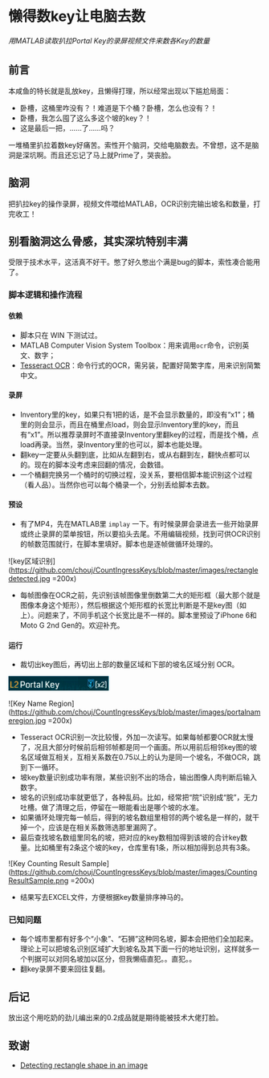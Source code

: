 # 懒得数key让电脑去数

###### 用MATLAB读取扒拉Portal Key的录屏视频文件来数各Key的数量

## 前言

本咸鱼的特长就是乱放key，且懒得打理，所以经常出现以下尴尬局面：

- 卧槽，这桶里咋没有？！难道是下个桶？卧槽，怎么也没有？！
- 卧槽，我怎么囤了这么多这个坡的key？！
- 这是最后一把，……了……吗？

一堆桶里扒拉着数key好痛苦。索性开个脑洞，交给电脑数去。不曾想，这不是脑洞是深坑啊。而且还忘记了马上就Prime了，哭丧脸。

## 脑洞

把扒拉key的操作录屏，视频文件喂给MATLAB，OCR识别完输出坡名和数量，打完收工！

## 别看脑洞这么骨感，其实深坑特别丰满

受限于技术水平，这活真不好干。憋了好久憋出个满是bug的脚本，索性凑合能用了。

### 脚本逻辑和操作流程

#### 依赖

- 脚本只在 WIN 下测试过。
- MATLAB Computer Vision System Toolbox：用来调用```ocr```命令，识别英文、数字；
- [Tesseract OCR](https://github.com/tesseract-ocr/tesseract/wiki)：命令行式的OCR，需另装，配置好简繁字库，用来识别简繁中文。

#### 录屏

- Inventory里的key，如果只有1把的话，是不会显示数量的，即没有“x1”；桶里的则会显示，而且在桶里点load，则会显示Inventory里的key，而且有“x1”。所以推荐录屏时不直接录Inventory里翻key的过程，而是找个桶，点load再录。当然，录Inventory里的也可以，脚本也能处理。
- 翻key一定要从头翻到底，比如从左翻到右，或从右翻到左，翻快点都可以的。现在的脚本没考虑来回翻的情况，会数错。
- 一个桶翻完换另一个桶时的切换过程，没关系，要相信脚本能识别这个过程（看人品）。当然你也可以每个桶录一个，分别丢给脚本去数。

#### 预设

- 有了MP4，先在MATLAB里 ```implay``` 一下。有时候录屏会录进去一些开始录屏或终止录屏的菜单按钮，所以要掐头去尾。不用编辑视频，找到可供OCR识别的帧数范围就行，在脚本里填好。脚本也是逐帧做循环处理的。

![key区域识别](https://github.com/chouj/CountIngressKeys/blob/master/images/rectangledetected.jpg =200x)

- 每帧图像在OCR之前，先识别该帧图像里倒数第二大的矩形框（最大那个就是图像本身这个矩形），然后根据这个矩形框的长宽比判断是不是key图（如上）。问题来了，不同手机这个长宽比是不一样的。脚本里预设了iPhone 6和Moto G 2nd Gen的。欢迎补充。

#### 运行

- 裁切出key图后，再切出上部的数量区域和下部的坡名区域分别 OCR。

<img src="https://github.com/chouj/CountIngressKeys/blob/master/images/keynumberregion.jpg" width="200"></img>

![Key Name Region](https://github.com/chouj/CountIngressKeys/blob/master/images/portalnameregion.jpg =200x)

- Tesseract OCR识别一次比较慢，外加一次读写。如果每帧都要OCR就太慢了，况且大部分时候前后相邻帧都是同一个画面。所以用前后相邻key图的坡名区域做互相关，互相关系数在0.75以上的认为是同一个坡名，不做OCR，跳到下一循环。
- 坡key数量识别成功率有限，某些识别不出的场合，输出图像人肉判断后输入数字。
- 坡名的识别成功率就更低了，各种乱码。比如，经常把“院”识别成“脘”，无力吐槽。做了清理之后，停留在一眼能看出是哪个坡的水准。
- 如果循环处理完每一帧后，得到的坡名数组里相邻的两个坡名是一样的，就干掉一个，应该是在相关系数筛选那里漏网了。
- 最后查找坡名数组里同名的坡，把对应的key数相加得到该坡的合计key数量。比如桶里有2条这个坡的key，仓库里有1条，所以相加得到总共有3条。

![Key Counting Result Sample](https://github.com/chouj/CountIngressKeys/blob/master/images/CountingResultSample.png =200x)

- 结果写去EXCEL文件，方便根据key数量排序神马的。

### 已知问题

- 每个城市里都有好多个“小象”、“石狮”这种同名坡，脚本会把他们全加起来。理论上可以把坡名识别区域扩大到坡名及其下面一行的地址识别，这样就多一个判据可以对同名坡加以区分，但我懒癌直犯。。直犯。。
- 翻key录屏不要来回往复翻。

## 后记

放出这个用吃奶的劲儿编出来的0.2成品就是期待能被技术大佬打脸。

## 致谢

- [Detecting rectangle shape in an image](https://www.mathworks.com/matlabcentral/answers/35243-detecting-rectangle-shape-in-an-image)
